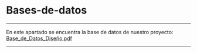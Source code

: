 # Bases-de-datos
___________________________________________________________________________________________________________________________________
En este apartado se encuentra la base de datos de nuestro proyecto:
[Base_de_Datos_Diseño.pdf](https://github.com/user-attachments/files/15595302/Base_de_Datos_Diseno.pdf)
___________________________________________________________________________________________________________________________________
